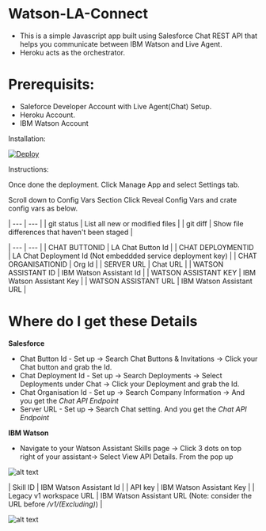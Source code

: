 # Watson-LA-Connect
- This is a simple Javascript app built using Salesforce Chat REST API that helps you communicate between IBM Watson and Live Agent.
- Heroku acts as the orchestrator.

# Prerequisits:

- Saleforce Developer Account with Live Agent(Chat) Setup.
- Heroku Account.
- IBM Watson Account

Installation:

[![Deploy](https://www.herokucdn.com/deploy/button.svg)](https://heroku.com/deploy?template=https://github.com/sunnykeerthi/Watson-LA-Connect/tree/main)

Instructions:

Once done the deployment. Click Manage App and select Settings tab.

Scroll down to Config Vars Section Click Reveal Config Vars and crate config vars as below.


| --- | --- |
| git status | List all new or modified files |
| git diff | Show file differences that haven't been staged |

| --- | --- |
| CHAT BUTTONID | LA Chat Button Id |
| CHAT DEPLOYMENTID | LA Chat Deployment Id (Not embeddded service deployment key) |
| CHAT ORGANISATIONID | Org Id |
| SERVER URL | Chat URL |
| WATSON ASSISTANT ID | IBM Watson Assistant Id |
| WATSON ASSISTANT KEY | IBM Watson Assistant Key |
| WATSON ASSISTANT URL | IBM Watson Assistant URL |


# Where do I get these Details
**Salesforce**
- Chat Button Id - Set up -> Search Chat Buttons & Invitations -> Click your Chat button and grab the Id.
- Chat Deployment Id - Set up -> Search Deployments -> Select Deployments under Chat -> Click your Deployment and grab the Id.
- Chat Organisation Id - Set up -> Search Company Information -> And you get the *Chat API Endpoint*
- Server URL - Set up -> Search Chat setting. And you get the *Chat API Endpoint*

**IBM Watson** 
- Navigate to your Watson Assistant Skills page -> Click 3 dots on top right of your assistant-> Select View API Details.
From the pop up 

![alt text](<https://i.imgur.com/dixw4GV.png>)


| Skill ID | IBM Watson Assistant Id |
| API key | IBM Watson Assistant Key |
| Legacy v1 workspace URL | IBM Watson Assistant URL (Note: consider the URL before _/v1/(Excluding)_) | 

![alt text](<https://i.imgur.com/1iFRiqT.png>)


